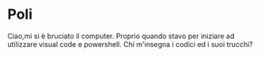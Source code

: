 # Poli
Ciao,mi si è bruciato il computer.
Proprio quando stavo per iniziare
ad utilizzare visual code e powershell. 
Chi m'insegna i codici ed i suoi trucchi?
